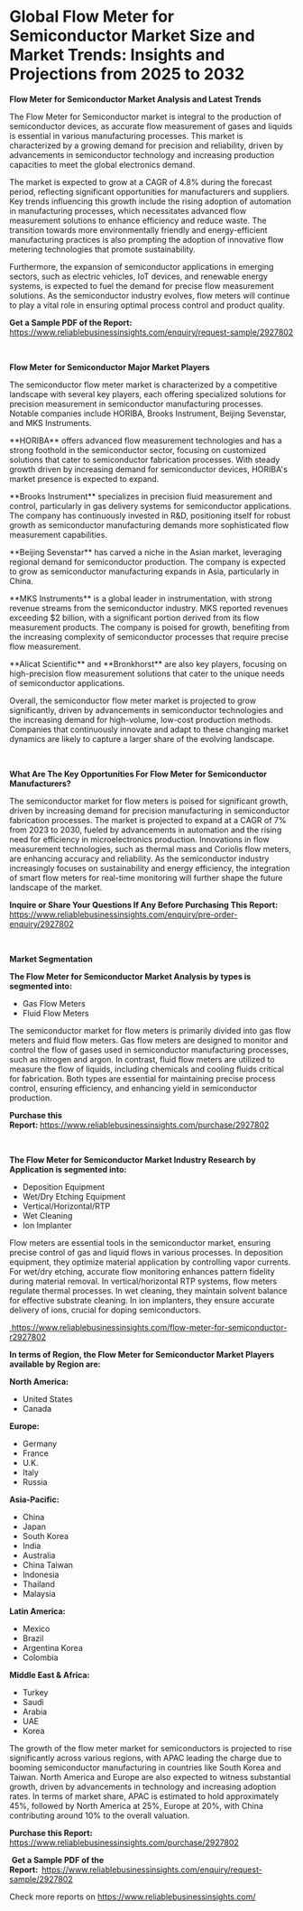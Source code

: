 <p><h1>Global Flow Meter for Semiconductor Market Size and Market Trends: Insights and Projections from 2025 to 2032</h1></p><p><strong>Flow Meter for Semiconductor Market Analysis and Latest Trends</strong></p>
<p><p>The Flow Meter for Semiconductor market is integral to the production of semiconductor devices, as accurate flow measurement of gases and liquids is essential in various manufacturing processes. This market is characterized by a growing demand for precision and reliability, driven by advancements in semiconductor technology and increasing production capacities to meet the global electronics demand.</p><p>The market is expected to grow at a CAGR of 4.8% during the forecast period, reflecting significant opportunities for manufacturers and suppliers. Key trends influencing this growth include the rising adoption of automation in manufacturing processes, which necessitates advanced flow measurement solutions to enhance efficiency and reduce waste. The transition towards more environmentally friendly and energy-efficient manufacturing practices is also prompting the adoption of innovative flow metering technologies that promote sustainability.</p><p>Furthermore, the expansion of semiconductor applications in emerging sectors, such as electric vehicles, IoT devices, and renewable energy systems, is expected to fuel the demand for precise flow measurement solutions. As the semiconductor industry evolves, flow meters will continue to play a vital role in ensuring optimal process control and product quality.</p></p>
<p><strong>Get a Sample PDF of the Report:&nbsp;</strong> <a href="https://www.reliablebusinessinsights.com/enquiry/request-sample/2927802?utm_campaign=3326&utm_medium=2&utm_source=Github&utm_content=ia&utm_term=12032025&utm_id=flow-meter-for-semiconductor">https://www.reliablebusinessinsights.com/enquiry/request-sample/2927802</a></p>
<p>&nbsp;</p>
<p><strong>Flow Meter for Semiconductor Major Market Players</strong></p>
<p><p>The semiconductor flow meter market is characterized by a competitive landscape with several key players, each offering specialized solutions for precision measurement in semiconductor manufacturing processes. Notable companies include HORIBA, Brooks Instrument, Beijing Sevenstar, and MKS Instruments. </p><p>**HORIBA** offers advanced flow measurement technologies and has a strong foothold in the semiconductor sector, focusing on customized solutions that cater to semiconductor fabrication processes. With steady growth driven by increasing demand for semiconductor devices, HORIBA's market presence is expected to expand.</p><p>**Brooks Instrument** specializes in precision fluid measurement and control, particularly in gas delivery systems for semiconductor applications. The company has continuously invested in R&D, positioning itself for robust growth as semiconductor manufacturing demands more sophisticated flow measurement capabilities.</p><p>**Beijing Sevenstar** has carved a niche in the Asian market, leveraging regional demand for semiconductor production. The company is expected to grow as semiconductor manufacturing expands in Asia, particularly in China.</p><p>**MKS Instruments** is a global leader in instrumentation, with strong revenue streams from the semiconductor industry. MKS reported revenues exceeding $2 billion, with a significant portion derived from its flow measurement products. The company is poised for growth, benefiting from the increasing complexity of semiconductor processes that require precise flow measurement.</p><p>**Alicat Scientific** and **Bronkhorst** are also key players, focusing on high-precision flow measurement solutions that cater to the unique needs of semiconductor applications. </p><p>Overall, the semiconductor flow meter market is projected to grow significantly, driven by advancements in semiconductor technologies and the increasing demand for high-volume, low-cost production methods. Companies that continuously innovate and adapt to these changing market dynamics are likely to capture a larger share of the evolving landscape.</p></p>
<p>&nbsp;</p>
<p><strong>What Are The Key Opportunities For Flow Meter for Semiconductor Manufacturers?</strong></p>
<p><p>The semiconductor market for flow meters is poised for significant growth, driven by increasing demand for precision manufacturing in semiconductor fabrication processes. The market is projected to expand at a CAGR of 7% from 2023 to 2030, fueled by advancements in automation and the rising need for efficiency in microelectronics production. Innovations in flow measurement technologies, such as thermal mass and Coriolis flow meters, are enhancing accuracy and reliability. As the semiconductor industry increasingly focuses on sustainability and energy efficiency, the integration of smart flow meters for real-time monitoring will further shape the future landscape of the market.</p></p>
<p><strong>Inquire or Share Your Questions If Any Before Purchasing This Report:</strong> <a href="https://www.reliablebusinessinsights.com/enquiry/pre-order-enquiry/2927802?utm_campaign=3326&utm_medium=2&utm_source=Github&utm_content=ia&utm_term=12032025&utm_id=flow-meter-for-semiconductor">https://www.reliablebusinessinsights.com/enquiry/pre-order-enquiry/2927802</a></p>
<p>&nbsp;</p>
<p><strong>Market Segmentation</strong></p>
<p><strong>The Flow Meter for Semiconductor Market Analysis by types is segmented into:</strong></p>
<p><ul><li>Gas Flow Meters</li><li>Fluid Flow Meters</li></ul></p>
<p><p>The semiconductor market for flow meters is primarily divided into gas flow meters and fluid flow meters. Gas flow meters are designed to monitor and control the flow of gases used in semiconductor manufacturing processes, such as nitrogen and argon. In contrast, fluid flow meters are utilized to measure the flow of liquids, including chemicals and cooling fluids critical for fabrication. Both types are essential for maintaining precise process control, ensuring efficiency, and enhancing yield in semiconductor production.</p></p>
<p><strong>Purchase this Report:&nbsp;</strong><a href="https://www.reliablebusinessinsights.com/purchase/2927802?utm_campaign=3326&utm_medium=2&utm_source=Github&utm_content=ia&utm_term=12032025&utm_id=flow-meter-for-semiconductor">https://www.reliablebusinessinsights.com/purchase/2927802</a></p>
<p>&nbsp;</p>
<p><strong>The Flow Meter for Semiconductor Market Industry Research by Application is segmented into:</strong></p>
<p><ul><li>Deposition Equipment</li><li>Wet/Dry Etching Equipment</li><li>Vertical/Horizontal/RTP</li><li>Wet Cleaning</li><li>Ion Implanter</li></ul></p>
<p><p>Flow meters are essential tools in the semiconductor market, ensuring precise control of gas and liquid flows in various processes. In deposition equipment, they optimize material application by controlling vapor currents. For wet/dry etching, accurate flow monitoring enhances pattern fidelity during material removal. In vertical/horizontal RTP systems, flow meters regulate thermal processes. In wet cleaning, they maintain solvent balance for effective substrate cleaning. In ion implanters, they ensure accurate delivery of ions, crucial for doping semiconductors.</p></p>
<p><a href="https://www.reliablebusinessinsights.com/flow-meter-for-semiconductor-r2927802?utm_campaign=3326&utm_medium=2&utm_source=Github&utm_content=ia&utm_term=12032025&utm_id=flow-meter-for-semiconductor">&nbsp;https://www.reliablebusinessinsights.com/flow-meter-for-semiconductor-r2927802</a></p>
<p><strong>In terms of Region, the Flow Meter for Semiconductor Market Players available by Region are:</strong></p>
<p>
    <p> <strong> North America: </strong>
        <ul>
            <li>United States</li>
            <li>Canada</li>
        </ul>
        </p> 
    <p> <strong> Europe: </strong>
        <ul>
            <li>Germany</li>
            <li>France</li>
            <li>U.K.</li>
            <li>Italy</li>
            <li>Russia</li>
        </ul>
        </p> 
    <p> <strong> Asia-Pacific: </strong>
        <ul>
            <li>China</li>
            <li>Japan</li>
            <li>South Korea</li>
            <li>India</li>
            <li>Australia</li>
            <li>China Taiwan</li>
            <li>Indonesia</li>
            <li>Thailand</li>
            <li>Malaysia</li>
        </ul>
        </p> 
    <p> <strong> Latin America: </strong>
        <ul>
            <li>Mexico</li>
            <li>Brazil</li>
            <li>Argentina Korea</li>
            <li>Colombia</li>
        </ul>
        </p> 
    <p> <strong> Middle East & Africa: </strong>
        <ul>
            <li>Turkey</li>
            <li>Saudi</li>
            <li>Arabia</li>
            <li>UAE</li>
            <li>Korea</li>
        </ul>
    </p>
    </p>
<p><p>The growth of the flow meter market for semiconductors is projected to rise significantly across various regions, with APAC leading the charge due to booming semiconductor manufacturing in countries like South Korea and Taiwan. North America and Europe are also expected to witness substantial growth, driven by advancements in technology and increasing adoption rates. In terms of market share, APAC is estimated to hold approximately 45%, followed by North America at 25%, Europe at 20%, with China contributing around 10% to the overall valuation.</p></p>
<p><strong>Purchase this Report: </strong><a href="https://www.reliablebusinessinsights.com/purchase/2927802?utm_campaign=3326&utm_medium=2&utm_source=Github&utm_content=ia&utm_term=12032025&utm_id=flow-meter-for-semiconductor">https://www.reliablebusinessinsights.com/purchase/2927802</a></p>
<p>&nbsp;<strong>Get a Sample PDF of the Report:&nbsp;&nbsp;</strong><a href="https://www.reliablebusinessinsights.com/enquiry/request-sample/2927802?utm_campaign=3326&utm_medium=2&utm_source=Github&utm_content=ia&utm_term=12032025&utm_id=flow-meter-for-semiconductor">https://www.reliablebusinessinsights.com/enquiry/request-sample/2927802</a></p>
<p><strong></strong></p>
<p>Check more reports on <a href="https://www.reliablebusinessinsights.com/?utm_campaign=3326&utm_medium=2&utm_source=Github&utm_content=ia&utm_term=12032025&utm_id=flow-meter-for-semiconductor">https://www.reliablebusinessinsights.com/</a></p>